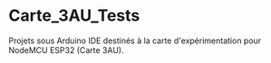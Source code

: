# Carte_3AU_Tests
Projets sous Arduino IDE destinés à la carte d'expérimentation pour NodeMCU ESP32 (Carte 3AU).
